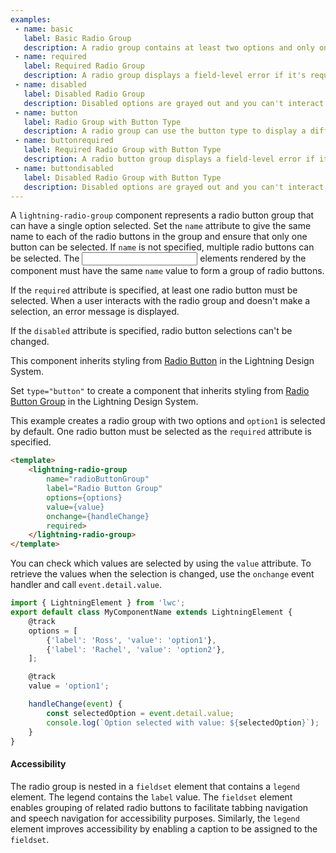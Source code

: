 ```yaml
---
examples:
 - name: basic
   label: Basic Radio Group
   description: A radio group contains at least two options and only one can be selected.
 - name: required
   label: Required Radio Group
   description: A radio group displays a field-level error if it's required and no option is selected after the first interaction.
 - name: disabled
   label: Disabled Radio Group
   description: Disabled options are grayed out and you can't interact with them.
 - name: button
   label: Radio Group with Button Type
   description: A radio group can use the button type to display a different visual style.
 - name: buttonrequired
   label: Required Radio Group with Button Type
   description: A radio button group displays a field-level error if it's required and no option is selected after the first interaction.
 - name: buttondisabled
   label: Disabled Radio Group with Button Type
   description: Disabled options are grayed out and you can't interact with them.
---
```

A `lightning-radio-group` component represents a radio button group that can
have a single option selected. Set the `name` attribute to give the same name
to each of the radio buttons in the group and ensure that only one button can
be selected. If `name` is not specified, multiple radio buttons can be selected.
The <input> elements rendered by the component must have the same `name` value
to form a group of radio buttons.

If the `required` attribute is specified, at least one radio button must be selected.
When a user interacts with the radio group and doesn't make a selection, an
error message is displayed.

If the `disabled` attribute is specified, radio button selections can't be changed.

This component inherits styling from
[Radio Button](https://www.lightningdesignsystem.com/components/radio-group/) in the
Lightning Design System.

Set `type="button"` to create a component that
inherits styling from
[Radio Button Group](https://www.lightningdesignsystem.com/components/radio-button-group/)
in the Lightning Design System.

This example creates a radio group with two options and `option1` is selected
by default. One radio button must be selected as the `required` attribute is
specified.
```html
<template>
    <lightning-radio-group
        name="radioButtonGroup"
        label="Radio Button Group"
        options={options}
        value={value}
        onchange={handleChange}
        required>
    </lightning-radio-group>
</template>
```

You can check which values are selected by using the `value` attribute.
To retrieve the values when the selection is changed, use the `onchange` event handler and call
`event.detail.value`.

```javascript
import { LightningElement } from 'lwc';
export default class MyComponentName extends LightningElement {
    @track
    options = [
        {'label': 'Ross', 'value': 'option1'},
        {'label': 'Rachel', 'value': 'option2'},
    ];

    @track
    value = 'option1';

    handleChange(event) {
        const selectedOption = event.detail.value;
        console.log(`Option selected with value: ${selectedOption}`);
    }
}
```

#### Accessibility

The radio group is nested in a `fieldset` element that contains a `legend`
element. The legend contains the `label` value. The `fieldset` element enables
grouping of related radio buttons to facilitate tabbing navigation and speech
navigation for accessibility purposes. Similarly, the `legend` element
improves accessibility by enabling a caption to be assigned to the `fieldset`.
